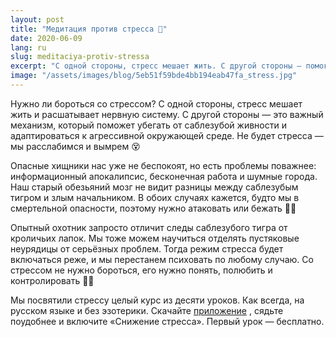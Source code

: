 ```yaml
---
layout: post
title: "Медитация против стресса 🤬"
date: 2020-06-09
lang: ru
slug: meditaciya-protiv-stressa
excerpt: "С одной стороны, стресс мешает жить. С другой стороны — помогает адаптироваться к агрессивной окружающей среде. Нужно ли бороться со стрессом?"
image: "/assets/images/blog/5eb51f59bde4bb194eab47fa_stress.jpg"
---
```



Нужно ли бороться со стрессом? С одной стороны, стресс мешает жить и расшатывает нервную систему. С другой стороны — это важный механизм, который поможет убегать от саблезубой живности и адаптироваться к агрессивной окружающей среде. Не будет стресса — мы расслабимся и вымрем 😵

Опасные хищники нас уже не беспокоят, но есть проблемы поважнее: информационный апокалипсис, бесконечная работа и шумные города. Наш старый обезьяний мозг не видит разницы между саблезубым тигром и злым начальником. В обоих случаях кажется, будто мы в смертельной опасности, поэтому нужно атаковать или бежать 🏃‍♀️

Опытный охотник запросто отличит следы саблезубого тигра от кроличьих лапок. Мы тоже можем научиться отделять пустяковые неурядицы от серьёзных проблем. Тогда режим стресса будет включаться реже, и мы перестанем психовать по любому случаю. Со стрессом не нужно бороться, его нужно понять, полюбить и контролировать 🧘‍♀️

Мы посвятили стрессу целый курс из десяти уроков. Как всегда, на русском языке и без эзотерики. Скачайте [приложение](https://itunes.apple.com/us/app/практика-медитации-на-русском/id1467786415) , сядьте поудобнее и включите «Снижение стресса». Первый урок — бесплатно.
‍
